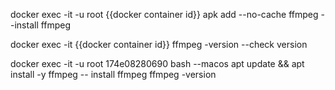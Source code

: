 docker exec -it -u root {{docker container id}} apk add --no-cache ffmpeg  --install ffmpeg

docker exec -it {{docker container id}} ffmpeg -version  --check version

docker exec -it -u root 174e08280690 bash --macos
apt update && apt install -y ffmpeg -- install ffmpeg
ffmpeg -version